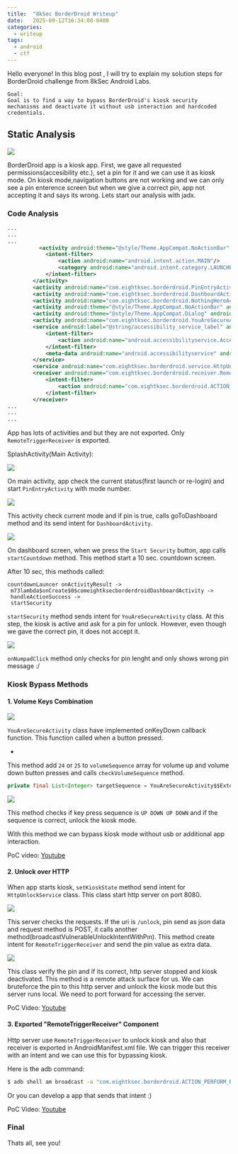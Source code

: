 ```yaml
---
title:  "8kSec BorderDroid Writeup"
date:   2025-09-12T16:34:00-0400
categories:
  - writeup
tags:
  - android
  - ctf
---
```



Hello everyone!
In this blog post , I will try to explain my solution steps for BorderDroid challenge from 8kSec Android Labs. 

```
Goal:
Goal is to find a way to bypass BorderDroid's kiosk security mechanisms and deactivate it without usb interaction and hardcoded credentials.
```

## Static Analysis

![](/assets/8ksec_borderdroid_images/screen1.png)

BorderDroid app is a kiosk app. First, we gave all requested permissions(accesibility etc.), set a pin for it and we can use it as kiosk mode. On kiosk mode,navigation buttons are not working and we can only see a pin enterence screen but when we give a correct pin, app not accepting it and says its wrong. Lets start our analysis with jadx.

### Code Analysis

```xml
...
...
...
          <activity android:theme="@style/Theme.AppCompat.NoActionBar" android:name="com.eightksec.borderdroid.SplashActivity" android:exported="true">
            <intent-filter>
                <action android:name="android.intent.action.MAIN"/>
                <category android:name="android.intent.category.LAUNCHER"/>
            </intent-filter>
        </activity>
        <activity android:name="com.eightksec.borderdroid.PinEntryActivity" android:exported="false" android:windowSoftInputMode="adjustResize|stateVisible"/>
        <activity android:name="com.eightksec.borderdroid.DashboardActivity" android:exported="false" android:launchMode="singleTop"/>
        <activity android:name="com.eightksec.borderdroid.NothingHereActivity" android:exported="false" android:excludeFromRecents="true" android:launchMode="singleTask"/>
        <activity android:theme="@style/Theme.AppCompat.NoActionBar" android:name="com.eightksec.borderdroid.WipeTimerActivity" android:exported="false" android:excludeFromRecents="true" android:launchMode="singleTask"/>
        <activity android:theme="@style/Theme.AppCompat.Dialog" android:name="com.eightksec.borderdroid.CountdownTimerActivity" android:exported="false"/>
        <activity android:name="com.eightksec.borderdroid.YouAreSecureActivity" android:exported="false" android:launchMode="singleTask" android:lockTaskMode="if_whitelisted"/>
        <service android:label="@string/accessibility_service_label" android:name="com.eightksec.borderdroid.service.KioskAccessibilityService" android:permission="android.permission.BIND_ACCESSIBILITY_SERVICE" android:exported="false">
            <intent-filter>
                <action android:name="android.accessibilityservice.AccessibilityService"/>
            </intent-filter>
            <meta-data android:name="android.accessibilityservice" android:resource="@xml/accessibility_service_config"/>
        </service>
        <service android:name="com.eightksec.borderdroid.service.HttpUnlockService" android:exported="false" android:foregroundServiceType=""/>
        <receiver android:name="com.eightksec.borderdroid.receiver.RemoteTriggerReceiver" android:enabled="true" android:exported="true">
            <intent-filter>
                <action android:name="com.eightksec.borderdroid.ACTION_PERFORM_REMOTE_TRIGGER"/>
            </intent-filter>
        </receiver>
...
...
...

```
App has lots of activities and but they are not exported. Only `RemoteTriggerReceiver` is exported.

SplashActivity(Main Activity):

![](/assets/8ksec_borderdroid_images/main.png)

On main activity, app check the current status(first launch or re-login) and start `PinEntryActivity` with mode number.

![](/assets/8ksec_borderdroid_images/pin_entry_activity.png)

This activity check current mode and if pin is true, calls goToDashboard method and its send intent for `DashboardActivity`.

![](/assets/8ksec_borderdroid_images/start_countdown.png)

On dashboard screen, when we press the `Start Security` button, app calls `startCountdown` method. This method start a 10 sec. countdown screen. 

After 10 sec, this methods called:
```
countdownLauncer onActivityResult ->
 m73lambda$onCreate$0$comeightksecborderdroidDashboardActivity -> 
 handleActionSuccess -> 
 startSecurity
```
`startSecurity` method sends intent for `YouAreSecureActivity` class. At this step, the kiosk is active and ask for a pin for unlock. However, even though we gave the correct pin, it does not accept it.

![](/assets/8ksec_borderdroid_images/always_wrong_pin.png)

`onNumpadClick` method only checks for pin lenght and only shows wrong pin message :/

### Kiosk Bypass Methods

#### 1. Volume Keys Combination

![](/assets/8ksec_borderdroid_images/onkeypress.png)

`YouAreSecureActivity` class have implemented onKeyDown callback function. This function called when a button pressed.
- [](https://developer.android.com/reference/android/view/KeyEvent.Callback#onKeyDown(int,%20android.view.KeyEvent))

This method add `24` or `25` to `volumeSequence` array for volume up and volume down button presses and calls `checkVolumeSequence` method.

```java
private final List<Integer> targetSequence = YouAreSecureActivity$$ExternalSyntheticBackport0.m(24, 25, 24, 25);
```
![](/assets/8ksec_borderdroid_images/check_volume_sequence.png)

This method checks if key press sequence is `UP DOWN UP DOWN` and if the sequence is correct, unlock the kiosk mode.

With this method we can bypass kiosk mode without usb or additional app interaction.

PoC video: [Youtube](https://youtu.be/5ZX40gZAbvY)

#### 2. Unlock over HTTP

When app starts kiosk, `setKioskState` method send intent for `HttpUnlockService` class. This class start http server on port 8080.

![](/assets/8ksec_borderdroid_images/http_response.png)

This server checks the requests. If the uri is `/unlock`, pin send as json data and request method is POST, it calls another method(broadcastVulnerableUnlockIntentWithPın). This method create intent for `RemoteTriggerReceiver` and send the pin value as extra data.

![](/assets/8ksec_borderdroid_images/remote_unlock.png)

This class verify the pin and if its correct, http server stopped and kiosk deactivated. This method is a remote attack surface for us. We can bruteforce the pin to this http server and unlock the kiosk mode but this server runs local. We need to port forward for accessing the server.

PoC Video: [Youtube](https://youtu.be/Y-5eBy5Eh-s)

#### 3. Exported "RemoteTriggerReceiver" Component 

Http server use `RemoteTriggerReceiver` to unlock kiosk and also that receiver is exported in AndroidManifest.xml file. We can trigger this receiver with an intent and we can use this for bypassing kiosk.

Here is the adb command:
```sh
$ adb shell am broadcast -a "com.eightksec.borderdroid.ACTION_PERFORM_REMOTE_TRIGGER" --es "com.eightksec.borderdroid.EXTRA_TRIGGER_PIN" "123123"
```
Or you can develop a app that sends that intent :) 

PoC Video: [Youtube](https://youtu.be/YTq6hvsbQEo)

### Final

Thats all, see you!
